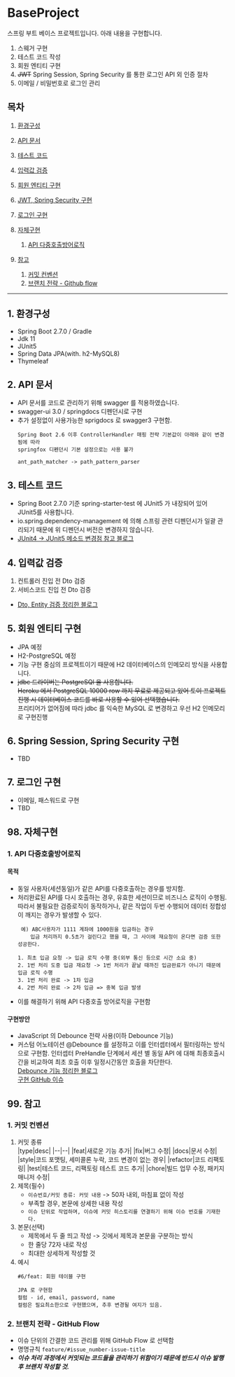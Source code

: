 # BaseProject
스프링 부트 베이스 프로젝트입니다. 아래 내용을 구현합니다.
1. 스웨거 구현
2. 테스트 코드 작성
3. 회원 엔티티 구현
4. ~~JWT~~ Spring Session, Spring Security 를 통한 로그인 API 외 인증 절차
5. 이메일 / 비밀번호로 로그인 관리

## 목차
1. [환경구성](#1-환경구성)
2. [API 문서](#2-API-문서)
3. [테스트 코드](#3-테스트-코드)
4. [입력값 검증](#4-입력값-검증)
5. [회원 엔티티 구현](#5-회원-엔티티-구현)
6. [JWT, Spring Security 구현](#6-spring-session-spring-security-구현)
7. [로그인 구현](#7-로그인-구현)


98. [자체구현](#98-자체구현)
    1. [API 다중호출방어로직](#1-api-다중호출방어로직)
99. [참고](#99-참고)
    1. [커밋 컨벤션](#1-커밋-컨벤션)
    2. [브랜치 전략 - Github flow](#2-브랜치-전략---github-flow)
---
## 1. 환경구성
- Spring Boot 2.7.0 / Gradle
- Jdk 11
- JUnit5
- Spring Data JPA(with. h2-MySQL8)
- Thymeleaf

## 2. API 문서
- API 문서를 코드로 관리하기 위해 swagger 를 적용하였습니다.
- swagger-ui 3.0 / springdocs 디펜던시로 구현
- 추가 설정없이 사용가능한 sprigdocs 로 swagger3 구현함.
  ```text
  Spring Boot 2.6 이후 ControllerHandler 매핑 전략 기본값이 아래와 같이 변경됨에 따라
  springfox 디펜던시 기본 설정으로는 사용 불가

  ant_path_matcher -> path_pattern_parser
  ```

## 3. 테스트 코드
- Spring Boot 2.7.0 기준 spring-starter-test 에 JUnit5 가 내장되어 있어 JUnit5를 사용합니다.
- io.spring.dependency-management 에 의해 스프링 관련 디펜던시가 일괄 관리되기 때문에 위 디펜던시 버전은 변경하지 않습니다.
- [JUnit4 -> JUnit5 메소드 변경점 참고 블로그](https://theheydaze.tistory.com/218)

## 4. 입력값 검증
1. 컨트롤러 진입 전 Dto 검증
2. 서비스코드 진입 전 Dto 검증
* [Dto, Entity 검증 정리한 블로그](https://velog.io/@idean3885/Dto-Entity-Validation-%EC%B2%98%EB%A6%AC#2-entity-validation---validated)

## 5. 회원 엔티티 구현
- JPA 예정
- H2-PostgreSQL 예정
- 기능 구현 중심의 프로젝트이기 때문에 H2 데이터베이스의 인메모리 방식을 사용합니다.
- ~~jdbc 드라이버는 PostgreSQl 을 사용합니다.~~   
  ~~Heroku 에서 PostgreSQL 10000 row 까지 무료로 제공되고 있어 토이 프로젝트 진행 시 데이터베이스 코드를 바로 사용할 수 있어 선택했습니다.~~  
  프리티어가 없어짐에 따라 jdbc 를 익숙한 MySQL 로 변경하고 우선 H2 인메모리로 구현진행

## 6. Spring Session, Spring Security 구현
- TBD

## 7. 로그인 구현
- 이메일, 패스워드로 구현
- TBD

## 98. 자체구현
### 1. API 다중호출방어로직
#### 목적
- 동일 사용자(세션동일)가 같은 API를 다중호출하는 경우를 방지함.
- 처리완료된 API를 다시 호출하는 경우, 유효한 세션이므로 비즈니스 로직이 수행됨.  
  따라서 불필요한 검증로직이 동작하거나, 같은 작업이 두번 수행되어 데이터 정합성이 깨지는 경우가 발생할 수 있다.
  ```text
   예) ABC사용자가 1111 계좌에 1000원을 입금하는 경우
      입금 처리까지 0.5초가 걸린다고 했을 때, 그 사이에 재요청이 온다면 검증 또한 성공한다.
 
  1. 최초 입금 요청 -> 입금 로직 수행 중(외부 통신 등으로 시간 소요 중)
  2. 1번 처리 도중 입금 재요청 -> 1번 처리가 끝날 때까진 입금완료가 아니기 때문에 입금 로직 수행
  3. 1번 처리 완료 -> 1차 입금
  4. 2번 처리 완료 -> 2차 입금 => 중복 입금 발생
  ```
- 이를 해결하기 위해 API 다중호출 방어로직을 구현함

#### 구현방안
- JavaScript 의 Debounce 전략 사용(이하 Debounce 기능)
- 커스텀 어노테이션 @Debounce 를 설정하고 이를 인터셉터에서 필터링하는 방식으로 구현함.
  인터셉터 PreHandle 단계에서 세션 별 동일 API 에 대해 최종호출시간을 비교하여 최초 호출 이후 일정시간동안 호출을 차단한다.  
  [Debounce 기능 정리한 블로그](https://velog.io/@idean3885/API-%EB%8B%A4%EC%A4%91-%ED%98%B8%EC%B6%9C-%EC%9D%B4%EC%8A%88-%EC%B2%98%EB%A6%AC)  
  [구현 GitHub 이슈](https://github.com/idean3885/BaseProejct/issues/6)

## 99. 참고
### 1. 커밋 컨벤션
1. 커밋 종류   
   |type|desc|
   |--|--|
   |feat|새로운 기능 추가|
   |fix|버그 수정|
   |docs|문서 수정|
   |style|코드 포맷팅, 세미콜론 누락, 코드 변경이 없는 경우|
   |refactor|코드 리팩토링|
   |test|테스트 코드, 리팩토링 테스트 코드 추가|
   |chore|빌드 업무 수정, 패키지 매니저 수정|
2. 제목(필수)
    - `이슈번호/커밋 종류: 커밋 내용` -> 50자 내외, 마침표 없이 작성
    - 부족할 경우, 본문에 상세한 내용 작성
    - `이슈 단위로 작업하며, 이슈에 커밋 히스토리를 연결하기 위해 이슈 번호를 기재한다.`
3. 본문(선택)
    - 제목에서 두 줄 띄고 작성 -> 깃에서 제목과 본문을 구분하는 방식
    - 한 줄당 72자 내로 작성
    - 최대한 상세하게 작성할 것
4. 예시
   ```
   #6/feat: 회원 테이블 구현

   JPA 로 구현함
   컬럼 - id, email, password, name
   컬럼은 필요최소한으로 구현했으며, 추후 변경될 여지가 있음.
   ```

### 2. 브랜치 전략 - GitHub Flow
- 이슈 단위의 간결한 코드 관리를 위해 GitHub Flow 로 선택함
- 명명규칙 `feature/#issue_number-issue-title`
- ***이슈 처리 과정에서 커밋되는 코드들을 관리하기 위함이기 때문에 반드시 이슈 발행 후 브랜치 작성할 것.***

